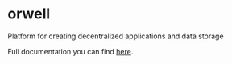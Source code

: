 # orwell
Platform for creating decentralized applications and data storage

Full documentation you can find [here](https://github.com/gettocat/orwell/blob/master/docs/intro.md).

